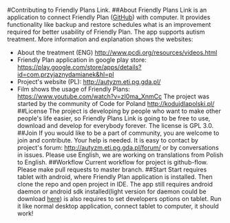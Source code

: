 #Contributing to Friendly Plans Link.
##About
Friendly Plans Link is an application to connect Friendly Plan ([GitHub](https://github.com/autyzm-pg/friendly-plans)) with computer. It provides functionality like backup and restore schedules what is an improvement required for better usability of Friendly Plan. The app supports autism treatment. More information and explanation shows the websites:
   - About the treatment (ENG) http://www.pcdi.org/resources/videos.html
   - Friendly Plan application in google play store: https://play.google.com/store/apps/details?id=com.przyjaznydamianek&hl=pl
   - Project's website (PL): http://autyzm.eti.pg.gda.pl/
   - Film shows the usage of Friendly Plans: https://www.youtube.com/watch?v=zI0ma_XnmCc
The project was started by the community of Code for Poland http://kodujdlapolski.pl/
##License
The project is developing by people who want to make other people's life easier, so Friendly Plans Link is going to be free to use, download and develop for everybody forever. The license is GPL 3.0.
##Join
If you would like to be a part of community, you are welcome to join and contribute. Your help is needed. It is easy to contact by project's forum: http://autyzm.eti.pg.gda.pl/forum/ or by conversations in issues. Please use English, we are working on translations from Polish to English.
##Workflow
Current workflow for project is github-flow. Please make pull requests to master branch.
##Start
Start requires tablet with android, where Friendly Plan application is installed. Then clone the repo and open project in IDE. The app still requires android daemon or android sdk installed(light version for daemon could be download [here](
http://forum.xda-developers.com/showthread.php?t=2317790)) is also requires to set developers options on tablet. Run it like normal desktop application, connect tablet to computer, it should work!
